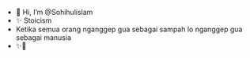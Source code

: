 - 👋 Hi, I’m @Sohihulislam
- ✨ Stoicism
- Ketika semua orang nganggep gua sebagai sampah lo nganggep gua sebagai manusia
- ✨🤍

<!---
Sohihulislam/Sohihulislam is a ✨ special ✨ repository because its `README.md` (this file) appears on your GitHub profile.
You can click the Preview link to take a look at your changes.
--->
